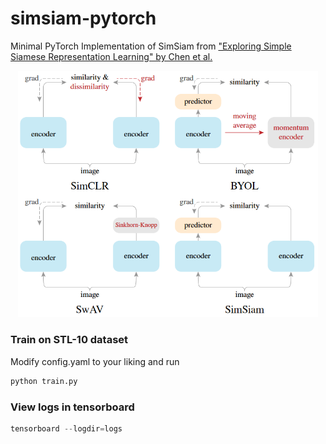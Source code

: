 # simsiam-pytorch
Minimal PyTorch Implementation of SimSiam from ["Exploring Simple Siamese Representation Learning" by Chen et al.](https://arxiv.org/abs/2011.10566)

<p align="center"><img src="assets/models.png" width="480"\></p>


### Train on STL-10 dataset

Modify config.yaml to your liking and run

```python
python train.py

```

### View logs in tensorboard

```python
tensorboard --logdir=logs

```
